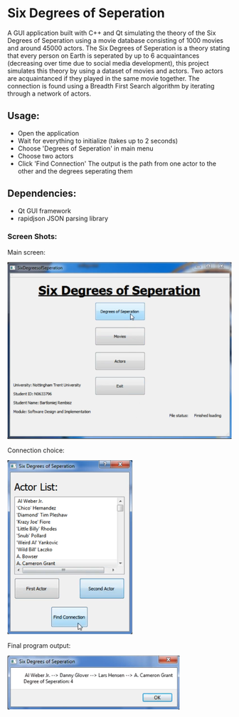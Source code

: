 # Six Degrees of Seperation
A GUI application built with C++ and Qt simulating the theory of the Six Degrees of Seperation using a movie database consisting of 1000 movies and around 45000 actors.
The Six Degrees of Seperation is a theory stating that every person on Earth is seperated by up to 6 acquaintances (decreasing over time due to social media development), this project simulates this theory by using a dataset of movies and actors. Two actors are acquaintanced if they played in the same movie together.
The connection is found using a Breadth First Search algorithm by iterating through a network of actors.

## Usage:
- Open the application
- Wait for everything to initialize (takes up to 2 seconds)
- Choose 'Degrees of Seperation' in main menu
- Choose two actors
- Click 'Find Connection'
The output is the path from one actor to the other and the degrees seperating them

## Dependencies:
- Qt GUI framework
- rapidjson JSON parsing library

### Screen Shots:

Main screen:

![Main screen](ScreenShots/main.png)

Connection choice:

![Connection choice](ScreenShots/chooseconnection.png)

Final program output:

![Degrees of seperation output](ScreenShots/connection.png)
